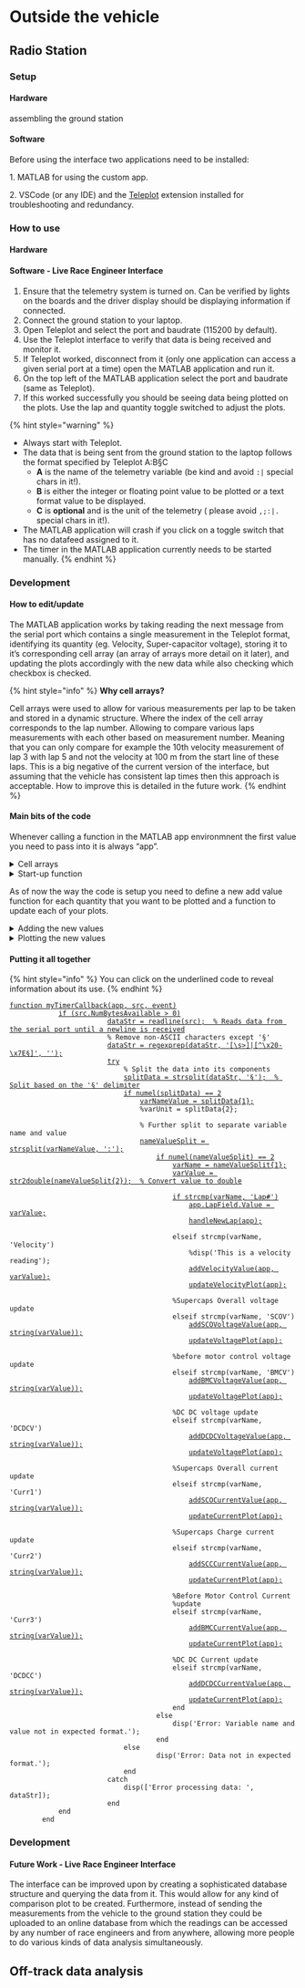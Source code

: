 # Outside the vehicle

## Radio Station

### Setup

#### Hardware

assembling the ground station

#### Software

Before using the interface two applications need to be installed:

1\.        MATLAB for using the custom app.

2\.        VSCode (or any IDE) and the [Teleplot](https://github.com/nesnes/teleplot) extension installed for troubleshooting and redundancy.

### How to use

#### Hardware



#### Software - Live Race Engineer Interface

1. Ensure that the telemetry system is turned on. Can be verified by lights on the boards and the driver display should be displaying information if connected.
2. Connect the ground station to your laptop.
3. Open Teleplot and select the port and baudrate (115200 by default).
4. Use the Teleplot interface to verify that data is being received and monitor it.
5. If Teleplot worked, disconnect from it (only one application can access a given serial port at a time) open the MATLAB application and run it.
6. On the top left of the MATLAB application select the port and baudrate (same as Teleplot).
7. If this worked successfully  you should be seeing data being plotted on the plots. Use the lap and quantity toggle switched to adjust the plots.

{% hint style="warning" %}
* Always start with Teleplot.
* The data that is being sent from the ground station to the laptop follows the format specified by Teleplot A:B§C
  * **A** is the name of the telemetry variable (be kind and avoid `:|` special chars in it!).
  * **B** is either the integer or floating point value to be plotted or a text format value to be displayed.
  * **C** is **optional** and is the unit of the telemetry ( please avoid `,;:|.` special chars in it!).
* The MATLAB application will crash if you click on a toggle switch that has no datafeed assigned to it.
* The timer in the MATLAB application currently needs to be started manually.
{% endhint %}

### Development

#### How to edit/update

The MATLAB application works by taking reading the next message from the serial port which contains a single measurement in the Teleplot format, identifying its quantity (eg. Velocity, Super-capacitor voltage), storing it to it’s corresponding cell array (an array of arrays more detail on it later), and updating the plots accordingly with the new data while also checking which checkbox is checked.

{% hint style="info" %}
**Why cell arrays?**

Cell arrays were used to allow for various measurements per lap to be taken and stored in a dynamic structure. Where the index of the cell array corresponds to the lap number. Allowing to compare various laps measurements with each other based on measurement number. Meaning that you can only compare for example the 10th velocity measurement of lap 3 with lap 5 and not the velocity at 100 m from the start line of these laps. This is a big negative of the current version of the interface, but assuming that the vehicle has consistent lap times then this approach is acceptable. How to improve this is detailed in the future work.
{% endhint %}

#### Main bits of the code

Whenever calling a function in the MATLAB app environmnent the first value you need to pass into it is always “app”.

<details>

<summary>Cell arrays</summary>

This is where the readings will be stored as discussed previously.

{% code overflow="wrap" %}
```matlab
velocity = {}; %Cell array to store velocity readings of each lap
current = {}; %Cell array to store current readings of each lap
voltage = {}; %Cell array to store voltage readings of each lap
%Voltage values
superCapsOverallVoltage = {}; %Cell array to store the supercaps overall voltage readings of each lap
beforeMotorControlVoltage = {}; %Cell array to store the before motor control voltage readings of each lap
DCDCVoltage = {}; %Cell array to store the DC DC voltage readings of each lap
```
{% endcode %}

</details>

<details>

<summary>Start-up function</summary>

This is the function that allows for the serial port readings to be continuously (= every 1 ms) monitored and updated (highlighted in yellow), ultimately enabling the plots to be updated. The other stuff named timer are used to update the stopwatch.

Define these in `properties (Access = private)`

<pre class="language-matlab" data-overflow="wrap"><code class="lang-matlab">        <a data-footnote-ref href="#user-content-fn-1">myTimer %Timer</a>
        Timer % Timer object
        TimerObject % Timer object
        StartTime % Start time
</code></pre>

Function itself

<pre class="language-matlab" data-overflow="wrap"><code class="lang-matlab">        function startupFcn(app)
            % Query available serial ports
            serialInfo = serialportlist("available");
            app.serialPort.Items = serialInfo;
            if isempty(serialInfo)
                app.serialPort.Items = {'No Ports Available'};
                app.serialPort.Enable = 'off';
            else
                app.serialPort.Enable = 'on';
            end
            <a data-footnote-ref href="#user-content-fn-2">app.myTimer = timer('ExecutionMode', 'fixedRate', 'Period', 1, 'TimerFcn', @(src, event)myTimerCallback(app, src, event)); % Specify the callback function</a>
            % Start the timer
            start(app.myTimer);
            app.TimerObject = timer(...
                'ExecutionMode', 'fixedRate', ...
                'Period', 1, ... % Update every second
                'TimerFcn', @(~,~)updateTimer(app));
        end
</code></pre>

</details>

As of now the way the code is setup you need to define a new add value function for each quantity that you want to be plotted and a function to update each of your plots.

<details>

<summary>Adding the new values</summary>

The function works by appending the value you give it to the end of the nth array in the cell array. Where n is the current lap number.

{% code overflow="wrap" %}
```matlab
        function addVelocityValue(app, value)
            lapIndex = app.LapField.Value; % Get the current lap index from the LapField
    
            if length(app.velocity) < lapIndex || isempty(app.velocity{lapIndex})
                % If the current lap's cell doesn't exist, initialize it with the value
                app.velocity{lapIndex} = value;
            else
                % Otherwise, append the value to the existing cell data
                app.velocity{lapIndex} = [app.velocity{lapIndex}, value];
            end
        end
```
{% endcode %}

</details>

<details>

<summary>Plotting the new values</summary>

_Single variable plots_ - For plots like velocity where you are only comparing its value through various laps the following function was created to plot it.

{% code overflow="wrap" %}
```matlab
        function updateVelocityPlot(app)
            cla(app.velUIAxes);  % Clear the current axes
            hold(app.velUIAxes, 'on');
            checkedNodes = app.LapTree.CheckedNodes;  % Get the list of checked nodes

            % Loop over each checked node
            for i = 1:numel(checkedNodes)
                node = checkedNodes(i);  % Get each checked node
                lapIndex = node.NodeData;  % Assuming NodeData stores the corresponding lap index

                % Ensure lapIndex is valid and within bounds
                if isnumeric(lapIndex) && lapIndex > 0 && lapIndex <= length(app.velocity)
                    % Check if the lap data exists and is not empty
                    if ~isempty(app.velocity{lapIndex})
                        plot(app.velUIAxes, app.velocity{lapIndex}, 'DisplayName', sprintf('Lap %d', lapIndex), 'LineWidth',4);
                    end
                end
            end
            hold(app.velUIAxes, 'off');
            legend(app.velUIAxes, 'Location', 'best');
            title(app.velUIAxes, 'Velocity vs Measurements');
            xlabel(app.velUIAxes, 'Measurements');
            ylabel(app.velUIAxes, 'Velocity (m/s)');
        end

```
{% endcode %}

***

_Multivariable plots_ - For plots where multiple quantities are being compared within a lap and over various laps the following function can be used. With the difference compared to the previous function being the switch which checks for which quantities should be plotted for the given lap.

{% code overflow="wrap" %}
```matlab
        function updateCurrentPlot(app)
            cla(app.currentUIAxes);  % Clear the current axes
            hold(app.currentUIAxes, 'on');
            checkedLapNodes = app.LapTree.CheckedNodes;  % Get the list of checked nodes from the LapTree
            checkedCurrentParameters = app.CurrentTree.CheckedNodes;  % Get the list of checked voltage parameters


            % Loop over each checked lap node
            for i = 1:numel(checkedLapNodes)
                lapNode = checkedLapNodes(i);  % Get each checked lap node
                lapIndex = lapNode.NodeData;  % Assuming NodeData stores the corresponding lap index

                % Ensure lapIndex is valid and within bounds
                if isnumeric(lapIndex) && lapIndex > 0 && lapIndex <= length(app.velocity)
                    % Check if the lap data exists and is not empty

                    % Loop over each checked parameter node
                    for j = 1:numel(checkedCurrentParameters)
                        parameterNode = checkedCurrentParameters(j);
                        parameterIndex = parameterNode.NodeData;  % NodeData here should correspond to the parameter index

                        switch parameterIndex
                            case 1  % Supercaps Overall Current
                                if ~isempty(app.superCapsOverallCurrent{lapIndex})
                                    plot(app.currentUIAxes, str2double(app.superCapsOverallCurrent{lapIndex}), 'DisplayName', sprintf('SCO Lap %d', lapIndex), 'LineWidth',4);
                                end
                            case 2  % Supercaps Charge Current
                                if ~isempty(app.superCapsChargeCurrent{lapIndex})
                                    plot(app.currentUIAxes, str2double(app.superCapsChargeCurrent{lapIndex}), 'DisplayName', sprintf('SCC Lap %d', lapIndex), 'LineWidth',4);
                                end
                            case 3  % Before Motor Control Current
                                if ~isempty(app.beforeMotorControlCurrent{lapIndex})
                                    plot(app.currentUIAxes, str2double(app.beforeMotorControlCurrent{lapIndex}), 'DisplayName', sprintf('BMC Lap %d', lapIndex), 'LineWidth',4);
                                end
                            % case 4  % DC DC Current
                            %     if ~isempty(app.DCDCCurrent{lapIndex})
                            %         plot(app.currentUIAxes, str2double(app.DCDCCurrent{lapIndex}), 'DisplayName', sprintf('DCDC Lap %d', lapIndex), 'LineWidth',4);
                            %     end
                        end
                    end
                end
            end
            hold(app.currentUIAxes, 'off');
            legend(app.currentUIAxes, 'Location', 'best');
            title(app.currentUIAxes, 'Current vs Measurements');
            xlabel(app.currentUIAxes, 'Measurements');
            ylabel(app.currentUIAxes, 'Current (A)');
        end
```
{% endcode %}

</details>

#### Putting it all together

{% hint style="info" %}
You can click on the underlined code to reveal information about its use.
{% endhint %}

<pre class="language-matlab" data-overflow="wrap" data-line-numbers data-full-width="true"><code class="lang-matlab"><a data-footnote-ref href="#user-content-fn-3">function myTimerCallback(app, src, event)</a>
            <a data-footnote-ref href="#user-content-fn-4">if (src.NumBytesAvailable > 0)</a>
                        <a data-footnote-ref href="#user-content-fn-5">dataStr = readline(src);  % Reads data from the serial port until a newline is received</a>
                        % Remove non-ASCII characters except '§'
                        <a data-footnote-ref href="#user-content-fn-6">dataStr = regexprep(dataStr, '[\s>]|[^\x20-\x7E§]', '');</a>
                        <a data-footnote-ref href="#user-content-fn-7">try</a>
                            % Split the data into its components
                            <a data-footnote-ref href="#user-content-fn-8">splitData = strsplit(dataStr, '§');  % Split based on the '§' delimiter</a>
                            <a data-footnote-ref href="#user-content-fn-9">if numel(splitData) == 2</a>
                                <a data-footnote-ref href="#user-content-fn-10">varNameValue = splitData{1};</a>
                                %varUnit = splitData{2};

                                % Further split to separate variable name and value
                                <a data-footnote-ref href="#user-content-fn-11">nameValueSplit = strsplit(varNameValue, ':');</a>
                                    <a data-footnote-ref href="#user-content-fn-12">if numel(nameValueSplit) == 2</a>
                                        <a data-footnote-ref href="#user-content-fn-13">varName = nameValueSplit{1};</a>
                                        <a data-footnote-ref href="#user-content-fn-14">varValue = str2double(nameValueSplit{2});  % Convert value to double</a>

                                        <a data-footnote-ref href="#user-content-fn-15">if strcmp(varName, 'Lap#')</a>
                                            <a data-footnote-ref href="#user-content-fn-16">app.LapField.Value = varValue;</a>
                                            <a data-footnote-ref href="#user-content-fn-17">handleNewLap(app);</a>

                                        elseif strcmp(varName, 'Velocity')
                                            %disp('This is a velocity reading');
                                            <a data-footnote-ref href="#user-content-fn-18">addVelocityValue(app, varValue);</a>
                                            <a data-footnote-ref href="#user-content-fn-19">updateVelocityPlot(app);</a>

                                        %Supercaps Overall voltage update
                                        elseif strcmp(varName, 'SCOV')
                                            <a data-footnote-ref href="#user-content-fn-20">addSCOVoltageValue(app, string(varValue));</a>
                                            <a data-footnote-ref href="#user-content-fn-21">updateVoltagePlot(app);</a>

                                        %before motor control voltage update
                                        elseif strcmp(varName, 'BMCV')
                                            <a data-footnote-ref href="#user-content-fn-22">addBMCVoltageValue(app, string(varValue));</a>
                                            <a data-footnote-ref href="#user-content-fn-23">updateVoltagePlot(app);</a>

                                        %DC DC voltage update
                                        elseif strcmp(varName, 'DCDCV')
                                            <a data-footnote-ref href="#user-content-fn-24">addDCDCVoltageValue(app, string(varValue));</a>
                                            <a data-footnote-ref href="#user-content-fn-25">updateVoltagePlot(app);</a>

                                        %Supercaps Overall current update
                                        elseif strcmp(varName, 'Curr1')
                                            <a data-footnote-ref href="#user-content-fn-26">addSCOCurrentValue(app, string(varValue));</a>
                                            <a data-footnote-ref href="#user-content-fn-27">updateCurrentPlot(app);</a>

                                        %Supercaps Charge current update
                                        elseif strcmp(varName, 'Curr2')
                                            <a data-footnote-ref href="#user-content-fn-28">addSCCCurrentValue(app, string(varValue));</a>
                                            <a data-footnote-ref href="#user-content-fn-29">updateCurrentPlot(app);</a>

                                        %Before Motor Control Current
                                        %update
                                        elseif strcmp(varName, 'Curr3')
                                            <a data-footnote-ref href="#user-content-fn-30">addBMCCurrentValue(app, string(varValue));</a>
                                            <a data-footnote-ref href="#user-content-fn-31">updateCurrentPlot(app);</a>

                                        %DC DC Current update
                                        elseif strcmp(varName, 'DCDCC')
                                            <a data-footnote-ref href="#user-content-fn-32">addDCDCCurrentValue(app, string(varValue));</a>
                                            <a data-footnote-ref href="#user-content-fn-33">updateCurrentPlot(app);</a>
                                        end
                                    else
                                        disp('Error: Variable name and value not in expected format.');
                                    end
                            else
                                    disp('Error: Data not in expected format.');
                            end
                        catch
                            disp(['Error processing data: ', dataStr]);
                        end
            end
        end
</code></pre>

### Development



#### Future Work - Live Race Engineer Interface

The interface can be improved upon by creating a sophisticated database structure and querying the data from it. This would allow for any kind of comparison plot to be created. Furthermore, instead of sending the measurements from the vehicle to the ground station they could be uploaded to an online database from which the readings can be accessed by any number of race engineers and from anywhere, allowing more people to do various kinds of data analysis simultaneously.





## Off-track data analysis





[^1]: A

[^2]: A

[^3]: Timer function callback, allows the plots to be continuously updated.

[^4]: Converts the Teleplot formatted measurement into VarName and VarValue.

[^5]: Converts the Teleplot formatted measurement into VarName and VarValue.

[^6]: Converts the Teleplot formatted measurement into VarName and VarValue.

[^7]: Converts the Teleplot formatted measurement into VarName and VarValue.

[^8]: Converts the Teleplot formatted measurement into VarName and VarValue.

[^9]: Converts the Teleplot formatted measurement into VarName and VarValue.

[^10]: Converts the Teleplot formatted measurement into VarName and VarValue.

[^11]: Converts the Teleplot formatted measurement into VarName and VarValue.

[^12]: Converts the Teleplot formatted measurement into VarName and VarValue.

[^13]: Converts the Teleplot formatted measurement into VarName and VarValue.

[^14]: Converts the Teleplot formatted measurement into VarName and VarValue.

[^15]: Checks whether VarName is “Lap#” and if so increments to lap number.

[^16]: Checks whether VarName is “Lap#” and if so increments to lap number.

[^17]: Checks whether VarName is “Lap#” and if so increments to lap number.

[^18]: Compares the VarName with the a predefined variable name and stores it VarValue to the corresponding cell array.

[^19]: Updates the plots.

[^20]: Compares the VarName with the a predefined variable name and stores it VarValue to the corresponding cell array.

[^21]: Updates the plots.

[^22]: Compares the VarName with the a predefined variable name and stores it VarValue to the corresponding cell array.

[^23]: Updates the plots.

[^24]: Compares the VarName with the a predefined variable name and stores it VarValue to the corresponding cell array.

[^25]: Updates the plots.

[^26]: Compares the VarName with the a predefined variable name and stores it VarValue to the corresponding cell array.

[^27]: Updates the plots.

[^28]: Compares the VarName with the a predefined variable name and stores it VarValue to the corresponding cell array.

[^29]: Updates the plots.

[^30]: Compares the VarName with the a predefined variable name and stores it VarValue to the corresponding cell array.

[^31]: Updates the plots.

[^32]: Compares the VarName with the a predefined variable name and stores it VarValue to the corresponding cell array.

[^33]: Updates the plots.
